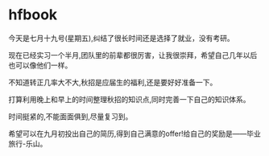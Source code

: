 # hfbook

今天是七月十九号(星期五),纠结了很长时间还是选择了就业，没有考研。

现在已经实习一个半月,团队里的前辈都很厉害，让我很崇拜，希望自己几年以后也可以像他们一样。

不知道转正几率大不大,秋招是应届生的福利,还是要好好准备一下。

打算利用晚上和早上的时间整理秋招的知识点,同时完善一下自己的知识体系。

时间挺紧的,不能面面俱到,尽量复习到。

希望可以在九月初投出自己的简历,得到自己满意的offer!给自己的奖励是——毕业旅行-乐山。
